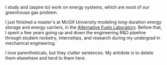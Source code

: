 I study and (aspire to) work on energy systems, which are most of our greenhouse gas problem. 

I just finished a master's at McGill University modeling long-duration energy storage and energy carriers, in the [Alternative Fuels Laboratory](https://alternativefuelslaboratory.ca/). Before that, I spent a few years going up and down the engineering R&D pipeline through student rocketry, internships, and research during my undergrad in mechanical engineering.

I love parentheticals, but they clutter sentences. My antidote is to delete them elsewhere and tend to them here.